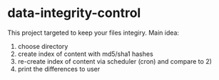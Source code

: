 # data-integrity-control
This project targeted to keep your files integiry.
Main idea: 
1) choose directory
2) create index of content with md5/sha1 hashes
3) re-create index of content via scheduler (cron) and compare to 2)
4) print the differences to user
